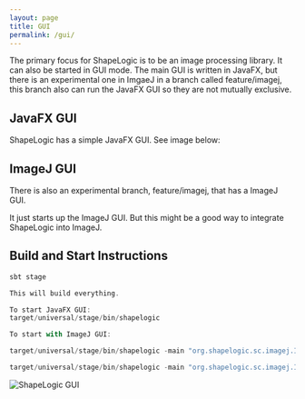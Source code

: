 ```yaml
---
layout: page
title: GUI
permalink: /gui/
---
```


The primary focus for ShapeLogic is to be an image processing library. It can also be started in GUI mode. The main GUI is written in JavaFX, but there is an experimental one in ImgaeJ in a branch called feature/imagej, this branch also can run the JavaFX GUI so they are not mutually exclusive.

## JavaFX GUI
ShapeLogic has a simple JavaFX GUI. See image below:

## ImageJ GUI
There is also an experimental branch, feature/imagej, that has a ImageJ GUI. 

It just starts up the ImageJ GUI. But this might be a good way to integrate ShapeLogic into ImageJ.

## Build and Start Instructions

```scala
sbt stage

This will build everything.

To start JavaFX GUI:
target/universal/stage/bin/shapelogic

To start with ImageJ GUI:

target/universal/stage/bin/shapelogic -main "org.shapelogic.sc.imagej.ImageJGui" image/440px-Lenna.png 

target/universal/stage/bin/shapelogic -main "org.shapelogic.sc.imagej.ImageJGui"
```

![ShapeLogic GUI](https://github.com/sami-badawi/shapelogic-scala/blob/master/image/JavaFX_ShapeLogic_GUI.png)


